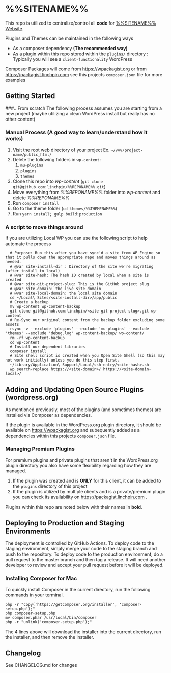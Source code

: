 # %%SITENAME%%

This repo is utilized to centralize/control all **code** for [%%SITENAME%% Website](https://%%SITEURL%%).

Plugins and Themes can be maintained in the following ways

- As a composer dependency **(The recommended way)** 
- As a plugin within this repo stored within the `plugins/` directory : Typically you will see a `client-functionality` WordPress

Composer Packages will come from https://wpackagist.org or from https://packagist.linchpin.com see this projects `composer.json` file for more examples

## Getting Started

###...From scratch
The following process assumes you are starting from a new project (maybe utilizing a clean WordPress install but really has no other content)

### Manual Process (A good way to learn/understand how it works)
1. Visit the root web directory of your project Ex. `~/vvv/project-name/public_html/`
1. Delete the following folders in `wp-content`:  
    1. `mu-plugins`
    2. `plugins`
    3. `themes`
2. Clone this repo into _wp-content_ (`git clone git@github.com:linchpin/%%REPONAME%%.git`)
3. Move everything from _%%REPONAME%%_ folder into _wp-content_ and delete _%%REPONAME%%_
4. Run `composer install`
5. Go to the theme folder (`cd themes/%%THEMENAME%%`)
6. Run `yarn install; gulp build:production`

### A script to move things around

If you are utilizing Local WP you can use the following script to help automate the process

```shell
  # Purpose: Run this after you have sync'd a site from WP Engine so that it pulls down the appropriate repo and moves things around as needed.
  # @var site-install-dir : Directory of the site we're migrating (after install to local)
  # @var site-hash: The hash ID created by local when a site is created
  # @var site-git-project-slug: This is the GitHub project slug
  # @var site-domain: the live site domain
  # @var site-local-domain: the local site domain
  cd ~/Local\ Sites/<site-install-dir>/app/public
  # Create a backup
  mv wp-content wp-content-backup
  git clone git@github.com:linchpin/<site-git-project-slug>.git wp-content
  # Re-Sync our original content from the backup folder excluding some assets
  rsync -v --exclude 'plugins' --exclude 'mu-plugins' --exclude 'themes' --exclude 'debug.log' wp-content-backup/ wp-content/
  rm -rf wp-content-backup
  cd wp-content
  # Install our dependent libraries
  composer install
  # Site shell script is created when you Open Site Shell (so this may not work initially) unless you do this step first.
  ~/Library/Application\ Support/Local/ssh-entry/<site-hash>.sh
  wp search-replace https://<site-domain>/ https://<site-domain-local>/
```

## Adding and Updating Open Source Plugins (wordpress.org)

As mentioned previously, most of the plugins (and sometimes themes) are installed via Composer as dependencies.

If the plugin is available in the WordPress.org plugin directory, it should be available on https://wpackagist.org and subequently added as a dependencies within this projects  `composer.json` file.

### Managing Premium Plugins

For premium plugins and private plugins that aren't in the WordPress.org plugin directory you also have some flexibility regarding how they are managed.

1. If the plugin was created and is **ONLY** for this client, it can be added to the `plugins` directory of this project 
2. If the plugin is utilized by multiple clients and is a private/premium plugin you can check its availability on https://packagist.linchpin.com .

Plugins within this repo are noted below with their names in __bold__.

## Deploying to Production and Staging Environments

The deployment is controlled by GitHub Actions.
To deploy code to the staging environment, simply merge your code to the staging branch and push to the repository.
To deploy code to the production environment, do a pull request to the master branch and then tag a release. It will need another developer to review and accept your pull request before it will be deployed.

### Installing Composer for Mac
To quickly install Composer in the current directory, run the following commands in your terminal.

```shell
php -r "copy('https://getcomposer.org/installer', 'composer-setup.php');"
php composer-setup.php
mv composer.phar /usr/local/bin/composer
php -r "unlink('composer-setup.php');"
```

The 4 lines above will download the installer into the current directory, run the installer, and then remove the installer.


## Changelog

See CHANGELOG.md for changes
